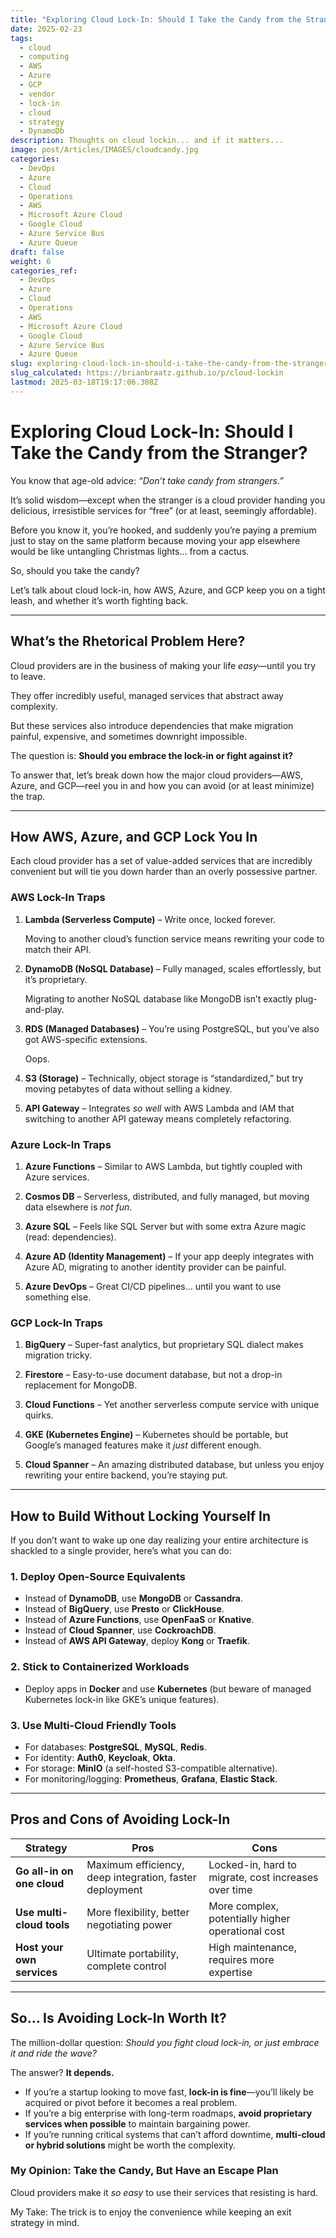 ```yaml
---
title: "Exploring Cloud Lock-In: Should I Take the Candy from the Stranger?"
date: 2025-02-23
tags:
  - cloud
  - computing
  - AWS
  - Azure
  - GCP
  - vendor
  - lock-in
  - cloud
  - strategy
  - DynamoDb
description: Thoughts on cloud lockin... and if it matters...
image: post/Articles/IMAGES/cloudcandy.jpg
categories:
  - DevOps
  - Azure
  - Cloud
  - Operations
  - AWS
  - Microsoft Azure Cloud
  - Google Cloud
  - Azure Service Bus
  - Azure Queue
draft: false
weight: 6
categories_ref:
  - DevOps
  - Azure
  - Cloud
  - Operations
  - AWS
  - Microsoft Azure Cloud
  - Google Cloud
  - Azure Service Bus
  - Azure Queue
slug: exploring-cloud-lock-in-should-i-take-the-candy-from-the-stranger
slug_calculated: https://brianbraatz.github.io/p/cloud-lockin
lastmod: 2025-03-18T19:17:06.308Z
---
```

# Exploring Cloud Lock-In: Should I Take the Candy from the Stranger?

You know that age-old advice: *“Don’t take candy from strangers.”*

It’s solid wisdom—except when the stranger is a cloud provider handing you delicious, irresistible services for “free” (or at least, seemingly affordable).

Before you know it, you’re hooked, and suddenly you’re paying a premium just to stay on the same platform because moving your app elsewhere would be like untangling Christmas lights… from a cactus.

So, should you take the candy?

Let’s talk about cloud lock-in, how AWS, Azure, and GCP keep you on a tight leash, and whether it’s worth fighting back.

***

## What’s the Rhetorical Problem Here?

Cloud providers are in the business of making your life *easy*—until you try to leave.

They offer incredibly useful, managed services that abstract away complexity.

But these services also introduce dependencies that make migration painful, expensive, and sometimes downright impossible.

The question is: **Should you embrace the lock-in or fight against it?**

To answer that, let’s break down how the major cloud providers—AWS, Azure, and GCP—reel you in and how you can avoid (or at least minimize) the trap.

***

## How AWS, Azure, and GCP Lock You In

Each cloud provider has a set of value-added services that are incredibly convenient but will tie you down harder than an overly possessive partner.

### **AWS Lock-In Traps**

1. **Lambda (Serverless Compute)** – Write once, locked forever.

   Moving to another cloud’s function service means rewriting your code to match their API.

2. **DynamoDB (NoSQL Database)** – Fully managed, scales effortlessly, but it’s proprietary.

   Migrating to another NoSQL database like MongoDB isn’t exactly plug-and-play.

3. **RDS (Managed Databases)** – You’re using PostgreSQL, but you’ve also got AWS-specific extensions.

   Oops.

4. **S3 (Storage)** – Technically, object storage is “standardized,” but try moving petabytes of data without selling a kidney.

5. **API Gateway** – Integrates *so well* with AWS Lambda and IAM that switching to another API gateway means completely refactoring.

### **Azure Lock-In Traps**

1. **Azure Functions** – Similar to AWS Lambda, but tightly coupled with Azure services.

2. **Cosmos DB** – Serverless, distributed, and fully managed, but moving data elsewhere is *not fun*.

3. **Azure SQL** – Feels like SQL Server but with some extra Azure magic (read: dependencies).

4. **Azure AD (Identity Management)** – If your app deeply integrates with Azure AD, migrating to another identity provider can be painful.

5. **Azure DevOps** – Great CI/CD pipelines… until you want to use something else.

### **GCP Lock-In Traps**

1. **BigQuery** – Super-fast analytics, but proprietary SQL dialect makes migration tricky.

2. **Firestore** – Easy-to-use document database, but not a drop-in replacement for MongoDB.

3. **Cloud Functions** – Yet another serverless compute service with unique quirks.

4. **GKE (Kubernetes Engine)** – Kubernetes should be portable, but Google’s managed features make it *just* different enough.

5. **Cloud Spanner** – An amazing distributed database, but unless you enjoy rewriting your entire backend, you’re staying put.

***

## How to Build Without Locking Yourself In

If you don’t want to wake up one day realizing your entire architecture is shackled to a single provider, here’s what you can do:

### **1. Deploy Open-Source Equivalents**

* Instead of **DynamoDB**, use **MongoDB** or **Cassandra**.
* Instead of **BigQuery**, use **Presto** or **ClickHouse**.
* Instead of **Azure Functions**, use **OpenFaaS** or **Knative**.
* Instead of **Cloud Spanner**, use **CockroachDB**.
* Instead of **AWS API Gateway**, deploy **Kong** or **Traefik**.

### **2. Stick to Containerized Workloads**

* Deploy apps in **Docker** and use **Kubernetes** (but beware of managed Kubernetes lock-in like GKE’s unique features).

### **3. Use Multi-Cloud Friendly Tools**

* For databases: **PostgreSQL**, **MySQL**, **Redis**.
* For identity: **Auth0**, **Keycloak**, **Okta**.
* For storage: **MinIO** (a self-hosted S3-compatible alternative).
* For monitoring/logging: **Prometheus**, **Grafana**, **Elastic Stack**.

***

## Pros and Cons of Avoiding Lock-In

| Strategy                   | Pros                                                    | Cons                                                 |
| -------------------------- | ------------------------------------------------------- | ---------------------------------------------------- |
| **Go all-in on one cloud** | Maximum efficiency, deep integration, faster deployment | Locked-in, hard to migrate, cost increases over time |
| **Use multi-cloud tools**  | More flexibility, better negotiating power              | More complex, potentially higher operational cost    |
| **Host your own services** | Ultimate portability, complete control                  | High maintenance, requires more expertise            |

***

## So… Is Avoiding Lock-In Worth It?

The million-dollar question: *Should you fight cloud lock-in, or just embrace it and ride the wave?*

The answer? **It depends.**

* If you’re a startup looking to move fast, **lock-in is fine**—you’ll likely be acquired or pivot before it becomes a real problem.
* If you’re a big enterprise with long-term roadmaps, **avoid proprietary services when possible** to maintain bargaining power.
* If you’re running critical systems that can’t afford downtime, **multi-cloud or hybrid solutions** might be worth the complexity.

### **My Opinion: Take the Candy, But Have an Escape Plan**

Cloud providers make it *so easy* to use their services that resisting is hard.

My Take: The trick is to enjoy the convenience while keeping an exit strategy in mind.
